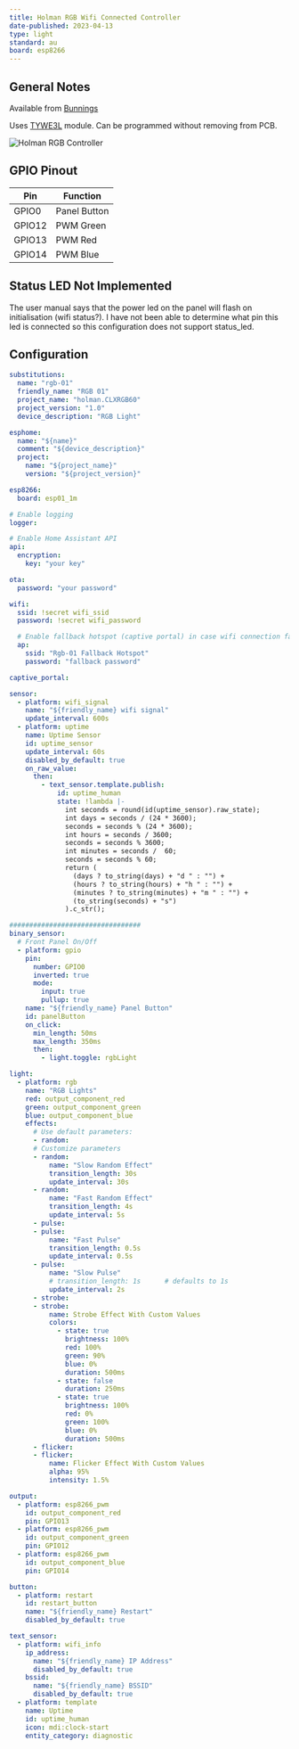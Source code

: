 ```yaml
---
title: Holman RGB Wifi Connected Controller
date-published: 2023-04-13
type: light
standard: au
board: esp8266
---
```


## General Notes

Available from [Bunnings](https://www.bunnings.com.au/holman-rgb-wi-fi-garden-light-controller_p0189462)

Uses [TYWE3L](https://developer.tuya.com/en/docs/iot/wifie3lpinmodule?id=K9605uj1ar87n) module.
Can be programmed without removing from PCB.

![Holman RGB Controller](holman_rgb_controller.png "RGB Controller")

## GPIO Pinout

| Pin    | Function     |
| ------ | ------------ |
| GPIO0  | Panel Button |
| GPIO12 | PWM Green    |
| GPIO13 | PWM Red      |
| GPIO14 | PWM Blue     |

## Status LED Not Implemented

The user manual says that the power led on the panel will flash on initialisation (wifi status?). I have not been able
to determine what pin this led is connected so this configuration does not support status_led.

## Configuration

```yaml
substitutions:
  name: "rgb-01"
  friendly_name: "RGB 01"
  project_name: "holman.CLXRGB60"
  project_version: "1.0"
  device_description: "RGB Light"

esphome:
  name: "${name}"
  comment: "${device_description}"
  project:
    name: "${project_name}"
    version: "${project_version}"

esp8266:
  board: esp01_1m

# Enable logging
logger:

# Enable Home Assistant API
api:
  encryption:
    key: "your key"

ota:
  password: "your password"

wifi:
  ssid: !secret wifi_ssid
  password: !secret wifi_password

  # Enable fallback hotspot (captive portal) in case wifi connection fails
  ap:
    ssid: "Rgb-01 Fallback Hotspot"
    password: "fallback password"

captive_portal:

sensor:
  - platform: wifi_signal
    name: "${friendly_name} wifi signal"
    update_interval: 600s
  - platform: uptime
    name: Uptime Sensor
    id: uptime_sensor
    update_interval: 60s
    disabled_by_default: true
    on_raw_value:
      then:
        - text_sensor.template.publish:
            id: uptime_human
            state: !lambda |-
              int seconds = round(id(uptime_sensor).raw_state);
              int days = seconds / (24 * 3600);
              seconds = seconds % (24 * 3600);
              int hours = seconds / 3600;
              seconds = seconds % 3600;
              int minutes = seconds /  60;
              seconds = seconds % 60;
              return (
                (days ? to_string(days) + "d " : "") +
                (hours ? to_string(hours) + "h " : "") +
                (minutes ? to_string(minutes) + "m " : "") +
                (to_string(seconds) + "s")
              ).c_str();

#################################
binary_sensor:
  # Front Panel On/Off
  - platform: gpio
    pin:
      number: GPIO0
      inverted: true
      mode:
        input: true
        pullup: true
    name: "${friendly_name} Panel Button"
    id: panelButton
    on_click:
      min_length: 50ms
      max_length: 350ms
      then:
        - light.toggle: rgbLight

light:
  - platform: rgb
    name: "RGB Lights"
    red: output_component_red
    green: output_component_green
    blue: output_component_blue
    effects:
      # Use default parameters:
      - random:
      # Customize parameters
      - random:
          name: "Slow Random Effect"
          transition_length: 30s
          update_interval: 30s
      - random:
          name: "Fast Random Effect"
          transition_length: 4s
          update_interval: 5s
      - pulse:
      - pulse:
          name: "Fast Pulse"
          transition_length: 0.5s
          update_interval: 0.5s
      - pulse:
          name: "Slow Pulse"
          # transition_length: 1s      # defaults to 1s
          update_interval: 2s
      - strobe:
      - strobe:
          name: Strobe Effect With Custom Values
          colors:
            - state: true
              brightness: 100%
              red: 100%
              green: 90%
              blue: 0%
              duration: 500ms
            - state: false
              duration: 250ms
            - state: true
              brightness: 100%
              red: 0%
              green: 100%
              blue: 0%
              duration: 500ms
      - flicker:
      - flicker:
          name: Flicker Effect With Custom Values
          alpha: 95%
          intensity: 1.5%

output:
  - platform: esp8266_pwm
    id: output_component_red
    pin: GPIO13
  - platform: esp8266_pwm
    id: output_component_green
    pin: GPIO12
  - platform: esp8266_pwm
    id: output_component_blue
    pin: GPIO14

button:
  - platform: restart
    id: restart_button
    name: "${friendly_name} Restart"
    disabled_by_default: true

text_sensor:
  - platform: wifi_info
    ip_address:
      name: "${friendly_name} IP Address"
      disabled_by_default: true
    bssid:
      name: "${friendly_name} BSSID"
      disabled_by_default: true
  - platform: template
    name: Uptime
    id: uptime_human
    icon: mdi:clock-start
    entity_category: diagnostic
```
